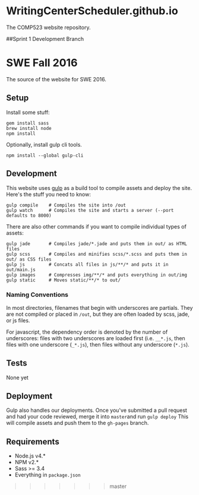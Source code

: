 # WritingCenterScheduler.github.io
The COMP523 website repository.

##Sprint 1 Development Branch

# SWE Fall 2016
The source of the website for SWE 2016.

## Setup
Install some stuff:
```
gem install sass
brew install node
npm install
```
Optionally, install gulp cli tools.
```
npm install --global gulp-cli
```

## Development
This website uses [gulp](http://gulpjs.com) as a build tool to compile assets and deploy the site. Here's the stuff you need to know:
```
gulp compile	# Compiles the site into /out
gulp watch		# Compiles the site and starts a server (--port defaults to 8000)
```

There are also other commands if you want to compile individual types of assets:
```
gulp jade		# Compiles jade/*.jade and puts them in out/ as HTML files
gulp scss		# Compiles and minifies scss/*.scss and puts them in out/ as CSS files
gulp js			# Concats all files in js/**/* and puts it in out/main.js
gulp images 	# Compresses img/**/* and puts everything in out/img
gulp static		# Moves static/**/* to out/
```

### Naming Conventions
In most directories, filenames that begin with underscores are partials. They are not compiled or placed in `/out`, but they are often loaded by scss, jade, or js files.

For javascript, the dependency order is denoted by the number of underscores: files with two underscores are loaded first (i.e. `__*.js`, then files with one underscore (`_*.js`), then files without any underscore (`*.js`).

## Tests
None yet

## Deployment
Gulp also handles our deployments. Once you've submitted a pull request and had your code reviewed, merge it into `master`and run 
`gulp deploy`
This will compile assets and push them to the `gh-pages` branch.

## Requirements
* Node.js v4.*
* NPM v2.*
* Sass >= 3.4
* Everything in `package.json`
>>>>>>> master
